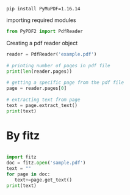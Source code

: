 
```
pip install PyMuPDF=1.16.14
```
 

 importing required modules
```python 
from PyPDF2 import PdfReader 
```
  
Creating a pdf reader object

```python 
reader = PdfReader('example.pdf')
  
# printing number of pages in pdf file
print(len(reader.pages))
  
# getting a specific page from the pdf file
page = reader.pages[0]
  
# extracting text from page
text = page.extract_text()
print(text)
```


# By fitz

```Python 

import fitz
doc = fitz.open('sample.pdf')
text = ""
for page in doc:
   text+=page.get_text()
print(text)
```
